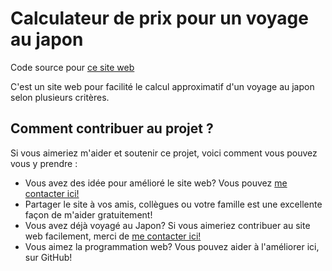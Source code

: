 # Calculateur de prix pour un voyage au japon

Code source pour [ce site web](http://voyagejapon.ca)

C'est un site web pour facilité le calcul approximatif d'un voyage au japon selon plusieurs critères.

## Comment contribuer au projet ?
Si vous aimeriez m'aider et soutenir ce projet, voici comment vous pouvez vous y prendre :

* Vous avez des idée pour amélioré le site web? Vous pouvez [me contacter ici!](mailto:nicolas.meunier@hotmail.ca?subject=Calculateur%20de%20voyage%20au%20Japon%20-%20Contribuer)
* Partager le site à vos amis, collègues ou votre famille est une excellente façon de m'aider gratuitement!
* Vous avez déjà voyagé au Japon? Si vous aimeriez contribuer au site web facilement, merci de [me contacter ici!](mailto:nicolas.meunier@hotmail.ca?subject=Calculateur%20de%20voyage%20au%20Japon%20-%20Contribuer)
* Vous aimez la programmation web? Vous pouvez aider à l'améliorer ici, sur GitHub!
